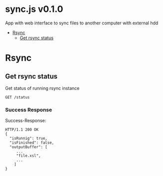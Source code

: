# sync.js v0.1.0

App with web interface to sync files to another computer with external hdd

- [Rsync](#rsync)
	- [Get rsync status](#get-rsync-status)
	


# Rsync

## Get rsync status

<p>Get status of running rsync instance</p>

	GET /status


### Success Response

Success-Response:

```
HTTP/1.1 200 OK
{
  "isRunnig": true,
  "isFinished": false,
  "outputBuffer": [
     ...
     "file.xsl",
     ...
    ]
}
```

